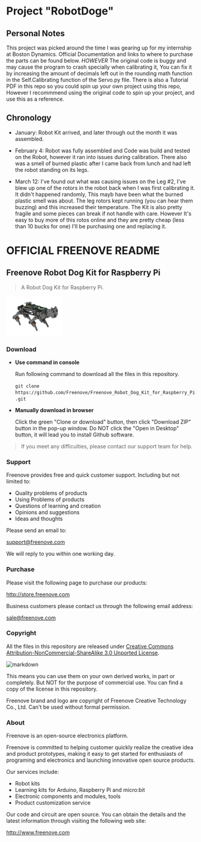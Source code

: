 # Project "RobotDoge" 

## Personal Notes

This project was picked around the time I was gearing up for my internship at Boston Dynamics. Official Documentation and links to where to purchase the parts can be found below. *HOWEVER* The original code is buggy and may cause the program to crash specially when calibrating it, You can fix it by increasing the amount of decimals left out in the rounding math function in the Self.Calibrating function of the Servo.py file. There is also a Tutorial PDF in this repo so you could spin up your own project using this repo, However I recommmend using the original code to spin up your project, and use this as a reference.


## Chronology

- January: Robot Kit arrived, and later through out the month it was assembled.

- February 4: Robot was fully assembled and Code was build and tested on the Robot, however it ran into issues during calibration. There also was a smell of burned plastic after I came back from lunch and had left the robot standing on its legs.

- March 12: I've found out what was causing issues on the Leg #2, I've blew up one of the rotors in the robot back when I was first calibrating it. It didn't happened randomly, This mayb have been what the burned plastic smell was about. The leg rotors kept running (you can hear them buzzing) and this increased their temperature. The Kit is also pretty fragile and some pieces can break if not handle with care. However It's easy to buy more of this rotos online and they are pretty cheap (less than 10 bucks for one) I'll be purchasing one and replacing it.


# OFFICIAL FREENOVE README

## Freenove Robot Dog Kit for Raspberry Pi

> A Robot Dog Kit for Raspberry Pi.

<img src='picture/icon.png' width='30%'/>

### Download

* **Use command in console**

	Run following command to download all the files in this repository.

	`git clone https://github.com/Freenove/Freenove_Robot_Dog_Kit_for_Raspberry_Pi.git`

* **Manually download in browser**

	Click the green "Clone or download" button, then click "Download ZIP" button in the pop-up window.
	Do NOT click the "Open in Desktop" button, it will lead you to install Github software.

> If you meet any difficulties, please contact our support team for help.

### Support

Freenove provides free and quick customer support. Including but not limited to:

* Quality problems of products
* Using Problems of products
* Questions of learning and creation
* Opinions and suggestions
* Ideas and thoughts

Please send an email to:

[support@freenove.com](mailto:support@freenove.com)

We will reply to you within one working day.

### Purchase

Please visit the following page to purchase our products:

http://store.freenove.com

Business customers please contact us through the following email address:

[sale@freenove.com](mailto:sale@freenove.com)

### Copyright

All the files in this repository are released under [Creative Commons Attribution-NonCommercial-ShareAlike 3.0 Unported License](http://creativecommons.org/licenses/by-nc-sa/3.0/).

![markdown](https://i.creativecommons.org/l/by-nc-sa/3.0/88x31.png)

This means you can use them on your own derived works, in part or completely. But NOT for the purpose of commercial use.
You can find a copy of the license in this repository.

Freenove brand and logo are copyright of Freenove Creative Technology Co., Ltd. Can't be used without formal permission.


### About

Freenove is an open-source electronics platform.

Freenove is committed to helping customer quickly realize the creative idea and product prototypes, making it easy to get started for enthusiasts of programing and electronics and launching innovative open source products.

Our services include:

* Robot kits
* Learning kits for Arduino, Raspberry Pi and micro:bit
* Electronic components and modules, tools
* Product customization service

Our code and circuit are open source. You can obtain the details and the latest information through visiting the following web site:

http://www.freenove.com
